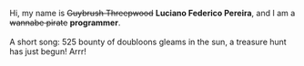 Hi, my name is ~~Guybrush Threepwood~~ **Luciano Federico Pereira**, and I am a ~~wannabe pirate~~ **programmer**.<br><br>A short song: 525 bounty of doubloons gleams in the sun, a treasure hunt has just begun! Arrr!
